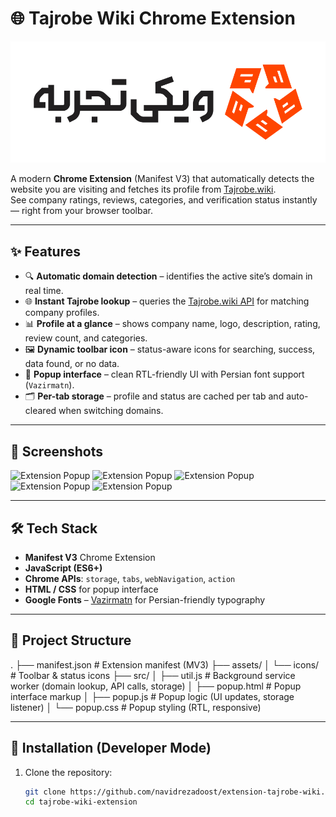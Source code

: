 # 🌐 Tajrobe Wiki Chrome Extension  
<img src="assets/icons/icon.png" alt="Tajrobe Wiki Logo" width="1000"/>

A modern **Chrome Extension** (Manifest V3) that automatically detects the website you are visiting and fetches its profile from [Tajrobe.wiki](https://tajrobe.wiki).  
See company ratings, reviews, categories, and verification status instantly — right from your browser toolbar.  

---

## ✨ Features  

- 🔍 **Automatic domain detection** – identifies the active site’s domain in real time.  
- 🌐 **Instant Tajrobe lookup** – queries the [Tajrobe.wiki API](https://tajrobe.wiki) for matching company profiles.  
- 📊 **Profile at a glance** – shows company name, logo, description, rating, review count, and categories.  
- 🖼 **Dynamic toolbar icon** – status-aware icons for searching, success, data found, or no data.  
- 📌 **Popup interface** – clean RTL-friendly UI with Persian font support (`Vazirmatn`).  
- 🗂 **Per-tab storage** – profile and status are cached per tab and auto-cleared when switching domains.  

---

## 📸 Screenshots  

![Extension Popup](https://s34.picofile.com/file/8486768942/Screenshot_from_2025_09_03_01_46_38.png)
![Extension Popup](https://s34.picofile.com/file/8486768968/Screenshot_from_2025_09_03_01_47_22.png)
![Extension Popup](https://s34.picofile.com/file/8486768976/Screenshot_from_2025_09_03_01_48_43.png)
![Extension Popup](https://s34.picofile.com/file/8486768984/Screenshot_from_2025_09_03_01_49_00.png)
![Extension Popup](https://s34.picofile.com/file/8486768934/Screenshot_from_2025_09_03_01_46_28.png)


---

## 🛠️ Tech Stack  

- **Manifest V3** Chrome Extension  
- **JavaScript (ES6+)**  
- **Chrome APIs**: `storage`, `tabs`, `webNavigation`, `action`  
- **HTML / CSS** for popup interface  
- **Google Fonts** – [Vazirmatn](https://fonts.google.com/specimen/Vazirmatn) for Persian-friendly typography  

---

## 📂 Project Structure  

.
├── manifest.json # Extension manifest (MV3)
├── assets/
│ └── icons/ # Toolbar & status icons
├── src/
│ ├── util.js # Background service worker (domain lookup, API calls, storage)
│ ├── popup.html # Popup interface markup
│ ├── popup.js # Popup logic (UI updates, storage listener)
│ └── popup.css # Popup styling (RTL, responsive)




---

## 🚀 Installation (Developer Mode)  

1. Clone the repository:  
   ```bash
   git clone https://github.com/navidrezadoost/extension-tajrobe-wiki.git
   cd tajrobe-wiki-extension
